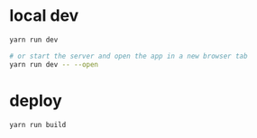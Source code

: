 # local dev
```bash
yarn run dev

# or start the server and open the app in a new browser tab
yarn run dev -- --open
```

# deploy
```bash
yarn run build
```